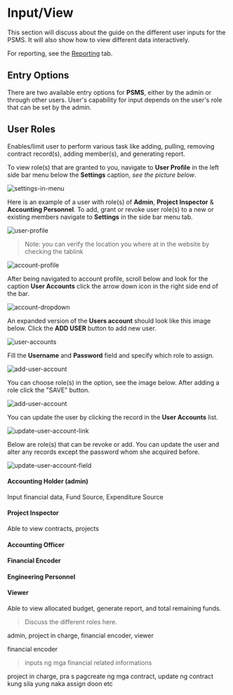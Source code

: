 # Input/View

This section will discuss about the guide on the different user inputs for the PSMS. It will also show how to view different data interactively. 

For reporting, see the [Reporting](/reporting) tab.

## Entry Options

There are two available entry options for **PSMS**, either by the admin or through other users. User's capability for input depends on the user's role that can be set by the admin.

## User Roles

Enables/limit user to perform various task like adding, pulling, removing contract record(s), adding member(s), and generating report.

To view role(s) that are granted to you, navigate to **User Profile** in the left side bar menu below the **Settings** caption, *see the picture below*.

![settings-in-menu](/images/view/settings_in_menu.png)

Here is an example of a user with role(s) of **Admin**, **Project Inspector** & **Accounting Personnel**. To add, grant or revoke user role(s) to a new or existing members navigate to **Settings** in the side bar menu tab.

![user-profile](/images/settings/user_profile.png)

> Note: you can verify the location you where at in the website by checking the tablink

![account-profile](/images/settings/account/account_profile.png)

After being navigated to account profile, scroll below and look for the caption **User Accounts** click the arrow down icon in the right side end of the bar. 

![account-dropdown](/images/settings/account/account_dropdown.png)

An expanded version of the **Users account** should look like this image below. Click the **ADD USER** button to add new user.

![user-accounts](/images/settings/account/user_accounts.png)

Fill the **Username** and **Password** field and specify which role to assign.

![add-user-account](/images/settings/account/add_user_account.png)

You can choose role(s) in the option, see the image below. After adding a role click the "SAVE" button.

![add-user-account](/images/settings/account/add_user_account_option.png)

You can update the user by clicking the record in the **User Accounts** list.

![update-user-account-link](/images/settings/account/update_user_account_link.png)

Below are role(s) that can be revoke or add. You can update the user and alter any records except the password whom she acquired before.

![update-user-account-field](/images/settings/account/update_user_account_field.png)

#### Accounting Holder (admin)

Input financial data, Fund Source, Expenditure Source 

#### Project Inspector

Able to view contracts, projects

#### Accounting Officer

#### Financial Encoder

#### Engineering Personnel

#### Viewer

Able to view allocated budget, generate report, and total remaining funds.

> Discuss the different roles here.

admin, project in charge, financial encoder, viewer

financial encoder

>inputs ng mga financial related informations

project in charge, pra s pagcreate ng mga contract,  update ng contract kung sila yung naka assign doon etc